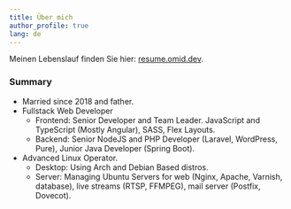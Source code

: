 ```yaml
---
title: Über mich
author_profile: true
lang: de
---
```

Meinen Lebenslauf finden Sie hier: [resume.omid.dev](https://resume.omid.dev/).

### Summary

- Married since 2018 and father.
- Fullstack Web Developer
  - Frontend: Senior Developer and Team Leader. JavaScript and TypeScript (Mostly Angular), SASS, Flex Layouts.
  - Backend: Senior NodeJS and PHP Developer (Laravel, WordPress, Pure), Junior Java Developer (Spring Boot).
- Advanced Linux Operator.
  - Desktop: Using Arch and Debian Based distros.
  - Server: Managing Ubuntu Servers for web (Nginx, Apache, Varnish, database), live streams (RTSP, FFMPEG), mail server (Postfix, Dovecot).
